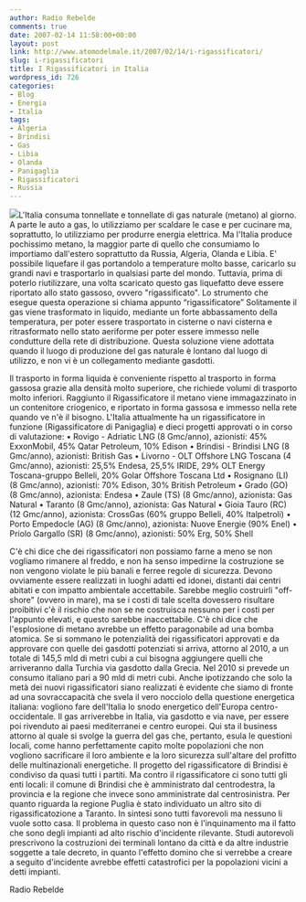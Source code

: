 ```yaml
---
author: Radio Rebelde
comments: true
date: 2007-02-14 11:58:00+00:00
layout: post
link: http://www.atomodelmale.it/2007/02/14/i-rigassificatori/
slug: i-rigassificatori
title: I Rigassificatori in Italia
wordpress_id: 726
categories:
- Blog
- Energia
- Italia
tags:
- Algeria
- Brindisi
- Gas
- Libia
- Olanda
- Panigaglia
- Rigassificatori
- Russia
---
```


![](http://www.atomodelmale.it/wp-content/uploads/2008/10/indonesia-300x293.jpg)L'Italia consuma tonnellate e tonnellate di gas naturale (metano) al giorno. A parte le auto a gas, lo utilizziamo per scaldare le case e per cucinare ma, soprattutto, lo utilizziamo per produrre energia elettrica.
Ma l'Italia produce pochissimo metano, la maggior parte di quello che consumiamo lo importiamo dall'estero soprattutto da Russia, Algeria, Olanda e Libia. E' possibile liquefare il gas portandolo a temperature molto basse, caricarlo su grandi navi e trasportarlo in qualsiasi parte del mondo. Tuttavia, prima di poterlo riutilizzare, una volta scaricato questo gas liquefatto deve essere riportato allo stato gassoso, ovvero "rigassificato". Lo strumento che esegue questa operazione si  chiama appunto “rigassificatore”
Solitamente il gas viene trasformato in liquido, mediante un forte abbassamento della temperatura, per poter essere trasportato in cisterne o navi cisterna e ritrasformato nello stato aeriforme per poter essere immesso nelle condutture della rete di distribuzione. Questa soluzione viene adottata quando il luogo di produzione del gas naturale è lontano dal luogo di utilizzo, e non vi è un collegamento mediante gasdotti.<!-- more -->

Il trasporto in forma liquida è conveniente rispetto al trasporto in forma gassosa grazie alla densità molto superiore, che richiede volumi di trasporto molto inferiori. Raggiunto il Rigassificatore il metano viene immagazzinato in un contenitore criogenico, e riportato in forma gassosa e immesso nella rete quando ve n'è il bisogno.
L'Italia attualmente ha un rigassificatore in funzione (Rigassificatore di Panigaglia) e dieci progetti approvati o in corso di valutazione:
• Rovigo - Adriatic LNG (8 Gmc/anno), azionisti: 45% ExxonMobil, 45% Qatar Petroleum, 10% Edison
• Brindisi - Brindisi LNG (8 Gmc/anno), azionisti: British Gas
• Livorno - OLT Offshore LNG Toscana (4 Gmc/anno), azionisti: 25,5% Endesa, 25,5% IRIDE, 29% OLT Energy Toscana-gruppo Belleli, 20% Golar Offshore Toscana Ltd
• Rosignano (LI) (8 Gmc/anno), azionisti: 70% Edison, 30% British Petroleum
• Grado (GO) (8 Gmc/anno), azionista: Endesa
• Zaule (TS) (8 Gmc/anno), azionista: Gas Natural
• Taranto (8 Gmc/anno), azionista: Gas Natural
• Gioia Tauro (RC) (12 Gmc/anno), azionista: CrossGas (60% gruppo Belleli, 40% Italpetroli)
• Porto Empedocle (AG) (8 Gmc/anno), azionista: Nuove Energie (90% Enel)
• Priolo Gargallo (SR) (8 Gmc/anno), azionisti: 50% Erg, 50% Shell

C'è chi dice che dei rigassificatori non possiamo farne a meno se non vogliamo rimanere al freddo, e non ha senso impedirne la costruzione se non vengono violate le più banali e ferree regole di sicurezza. Devono ovviamente essere realizzati in luoghi adatti ed idonei, distanti dai centri abitati e con impatto ambientale accettabile. Sarebbe meglio costruirli "off-shore" (ovvero in mare), ma se i costi di tale scelta dovessero risultare proibitivi c'è il rischio che non se ne costruisca nessuno per i costi per l'appunto elevati, e questo sarebbe inaccettabile.
C'è chi dice che l'esplosione di metano avrebbe un effetto paragonabile ad una bomba atomica.
Se si sommano le potenzialità dei rigassificatori approvati e da approvare con quelle dei gasdotti potenziati si arriva, attorno al 2010, a un totale di 145,5 mld di metri cubi a cui bisogna aggiungere quelli che arriveranno dalla Turchia via gasdotto dalla Grecia.
Nel 2010 si prevede un consumo italiano pari a 90 mld di metri cubi.
Anche ipotizzando che solo la metà dei nuovi rigassificatori siano realizzati è evidente che siamo di fronte ad una sovraccapacità che svela il vero nocciolo della questione energetica italiana: vogliono fare dell'Italia lo snodo energetico dell'Europa centro-occidentale. Il gas arriverebbe in Italia, via gasdotto e via nave, per essere poi rivenduto ai paesi mediterranei e centro europei. Qui sta il business attorno al quale si svolge la guerra del gas che, pertanto, esula le questioni locali, come hanno perfettamente capito molte popolazioni che non vogliono sacrificare il loro ambiente e la loro sicurezza sull'altare del profitto delle multinazionali energetiche.
Il progetto del rigassificatore di Brindisi è condiviso da quasi tutti i partiti. Ma contro il rigassificatore ci sono tutti gli enti locali: il comune di Brindisi che è amministrato dal centrodestra, la provincia e la regione che invece sono amministrate dal centrosinistra.
Per quanto riguarda la regione Puglia è stato individuato un altro sito di rigassificatozione  a Taranto.
In sintesi sono tutti favorevoli ma nessuno li vuole sotto casa. Il problema in questo caso non è l'inquinamento ma il fatto che sono degli impianti ad alto rischio d'incidente rilevante. Studi autorevoli prescrivono la costruzioni dei terminali lontano da città e da altre industrie soggette a tale decreto, in quanto l'effetto domino che si verrebbe a creare a seguito d'incidente avrebbe effetti catastrofici per la popolazioni vicini a detti impianti.

Radio Rebelde



